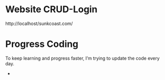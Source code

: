 # Website CRUD-Login

http://localhost/sunkcoast.com/

<h1>Progress Coding</h1>
 <p>To keep learning and progress faster, I’m trying to update the code every day.</p>

<!DOCTYPE html>
<html lang="en">
<html>
<head>
    <meta charset="UTF-8">
    <meta name="viewport" content="width=device-width, initial-scale=1.0">
    </head>
    <body>
      <div class="container">
        <ul> 
          <li>
          </li>
       </ul>
      </div>
    </body>
</html>
